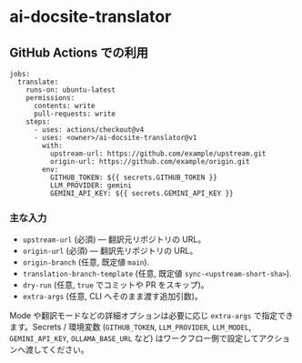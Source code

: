 # ai-docsite-translator

## GitHub Actions での利用
```
jobs:
  translate:
    runs-on: ubuntu-latest
    permissions:
      contents: write
      pull-requests: write
    steps:
      - uses: actions/checkout@v4
      - uses: <owner>/ai-docsite-translator@v1
        with:
          upstream-url: https://github.com/example/upstream.git
          origin-url: https://github.com/example/origin.git
        env:
          GITHUB_TOKEN: ${{ secrets.GITHUB_TOKEN }}
          LLM_PROVIDER: gemini
          GEMINI_API_KEY: ${{ secrets.GEMINI_API_KEY }}
```

### 主な入力
- `upstream-url` (必須) — 翻訳元リポジトリの URL。
- `origin-url` (必須) — 翻訳先リポジトリの URL。
- `origin-branch` (任意, 既定値 `main`).
- `translation-branch-template` (任意, 既定値 `sync-<upstream-short-sha>`).
- `dry-run` (任意, `true` でコミットや PR をスキップ)。
- `extra-args` (任意, CLI へそのまま渡す追加引数)。

Mode や翻訳モードなどの詳細オプションは必要に応じ `extra-args` で指定できます。Secrets / 環境変数 (`GITHUB_TOKEN`, `LLM_PROVIDER`, `LLM_MODEL`, `GEMINI_API_KEY`, `OLLAMA_BASE_URL` など) はワークフロー側で設定してアクションへ渡してください。
